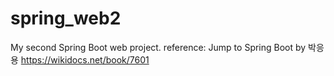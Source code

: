 # spring_web2
My second Spring Boot web project.
reference:
Jump to Spring Boot by 박응용
https://wikidocs.net/book/7601
